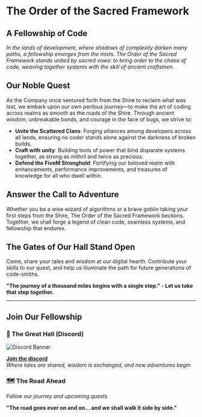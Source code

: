# The Order of the Sacred Framework

## A Fellowship of Code

_In the lands of development, where shadows of complexity darken many paths, a fellowship emerges from the mists. The Order of the Sacred Framework stands united by sacred vows: to bring order to the chaos of code, weaving together systems with the skill of ancient craftsmen._

## Our Noble Quest

As the Company once ventured forth from the Shire to reclaim what was lost, we embark upon our own perilous journey—to make the art of coding across realms as smooth as the roads of the Shire. Through ancient wisdom, unbreakable bonds, and courage in the face of bugs, we strive to:

- **Unite the Scattered Clans**: Forging alliances among developers across all lands, ensuring no coder stands alone against the darkness of broken builds.
- **Craft with unity**: Building tools of power that bind disparate systems together, as strong as mithril and twice as precious.
- **Defend the FiveM Stronghold**: Fortifying our beloved realm with enhancements, performance improvements, and treasures of knowledge for all who dwell within.

## Answer the Call to Adventure

Whether you be a wise wizard of algorithms or a brave goblin taking your first steps from the Shire, The Order of the Sacred Framework beckons. Together, we shall forge a legend of clean code, seamless systems, and fellowship that endures.

## The Gates of Our Hall Stand Open

Come, share your tales and wisdom at our digital hearth. Contribute your skills to our quest, and help us illuminate the path for future generations of code-smiths.

**"The journey of a thousand miles begins with a single step." - Let us take that step together.**

---

## Join Our Fellowship

### 🏰 The Great Hall (Discord)
![Discord Banner](https://discord.com/api/guilds/1337224918710095882/widget.png?style=banner2)

**[Join the discord](https://discord.gg/MukwBuJjP7)**  
*Where tales are shared, wisdom is exchanged, and new adventures begin*

### 🗺️ The Road Ahead
*Follow our journey and upcoming quests*

**"The road goes ever on and on... and we shall walk it side by side."**
